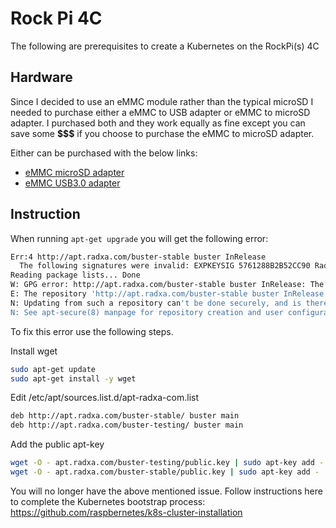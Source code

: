 # Rock Pi 4C

The following are prerequisites to create a Kubernetes on the RockPi(s) 4C

## Hardware

Since I decided to use an eMMC module rather than the typical microSD I needed to purchase either a eMMC to USB adapter or eMMC to microSD adapter. I purchased both and they work equally as fine except you can save some **$$$** if you choose to purchase the eMMC to microSD adapter.

Either can be purchased with the below links:

- [eMMC microSD adapter](https://ameridroid.com/products/emmc-adapter?_pos=2&_sid=dbd8c41c9&_ss=r)
- [eMMC USB3.0 adapter](https://ameridroid.com/products/usb-3-0-emmc-module-writer?_pos=8&_sid=dbd8c41c9&_ss=r)

## Instruction

When running `apt-get upgrade` you will get the following error:

```bash
Err:4 http://apt.radxa.com/buster-stable buster InRelease
  The following signatures were invalid: EXPKEYSIG 5761288B2B52CC90 Radxa <dev@radxa.com>
Reading package lists... Done
W: GPG error: http://apt.radxa.com/buster-stable buster InRelease: The following signatures were invalid: EXPKEYSIG 5761288B2B52CC90 Radxa <dev@radxa.com>
E: The repository 'http://apt.radxa.com/buster-stable buster InRelease' is not signed.
N: Updating from such a repository can't be done securely, and is therefore disabled by default.
N: See apt-secure(8) manpage for repository creation and user configuration details.
```

To fix this error use the following steps.

Install wget

```bash
sudo apt-get update
sudo apt-get install -y wget
```

Edit /etc/apt/sources.list.d/apt-radxa-com.list

```bash
deb http://apt.radxa.com/buster-stable/ buster main
deb http://apt.radxa.com/buster-testing/ buster main
```

Add the public apt-key

```bash
wget -O - apt.radxa.com/buster-testing/public.key | sudo apt-key add -
wget -O - apt.radxa.com/buster-stable/public.key | sudo apt-key add -
```

You will no longer have the above mentioned issue. Follow instructions here to complete the Kubernetes bootstrap process: https://github.com/raspbernetes/k8s-cluster-installation
